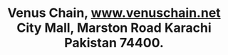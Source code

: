 ---
title: "Venus Chain, www.venuschain.net City Mall, Marston Road Karachi Pakistan 74400."
url: /karachi/venus-chain-www-venuschain-net-city-mall-marston-road-karachi-pakistan-74400/
shop: shop
---
